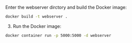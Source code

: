 Enter the webserver dirctory and build the Docker image:
```bash
docker build -t webserver .
```

3. Run the Docker image:
```bash
docker container run -p 5000:5000 -d webserver
